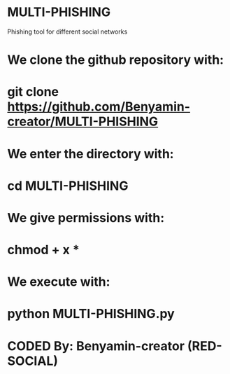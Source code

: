 # MULTI-PHISHING 
Phishing tool for 
different social networks 

# We clone the github repository with: 

# git clone https://github.com/Benyamin-creator/MULTI-PHISHING 

# We enter the directory with: 

# cd MULTI-PHISHING 

# We give permissions with: 

# chmod + x * 

# We execute with: 

# python MULTI-PHISHING.py 

# CODED By: Benyamin-creator (RED-SOCIAL)

